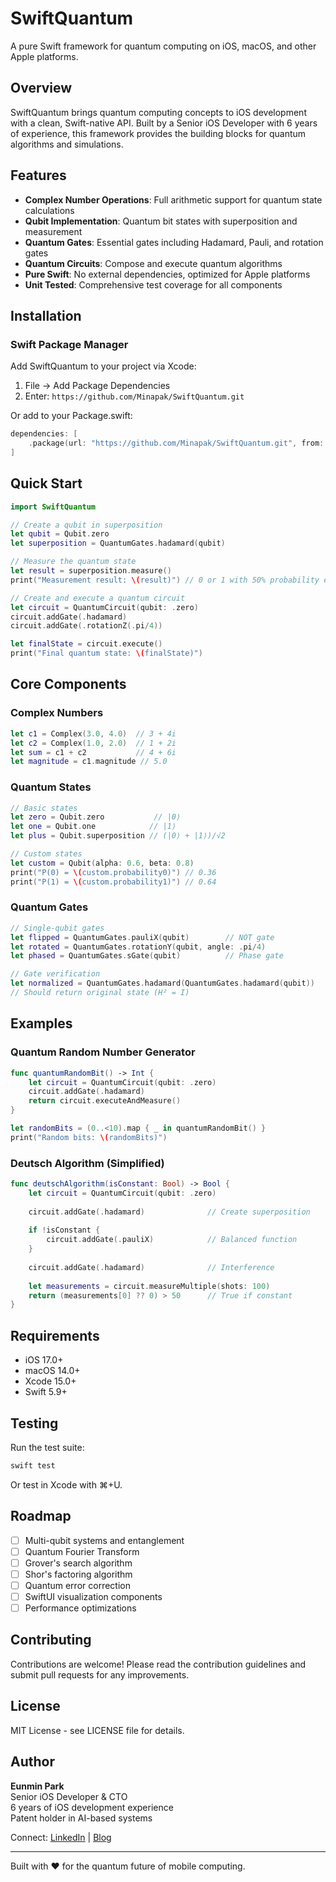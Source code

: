 # SwiftQuantum

A pure Swift framework for quantum computing on iOS, macOS, and other Apple platforms.

## Overview

SwiftQuantum brings quantum computing concepts to iOS development with a clean, Swift-native API. Built by a Senior iOS Developer with 6 years of experience, this framework provides the building blocks for quantum algorithms and simulations.

## Features

- **Complex Number Operations**: Full arithmetic support for quantum state calculations
- **Qubit Implementation**: Quantum bit states with superposition and measurement
- **Quantum Gates**: Essential gates including Hadamard, Pauli, and rotation gates
- **Quantum Circuits**: Compose and execute quantum algorithms
- **Pure Swift**: No external dependencies, optimized for Apple platforms
- **Unit Tested**: Comprehensive test coverage for all components

## Installation

### Swift Package Manager

Add SwiftQuantum to your project via Xcode:
1. File → Add Package Dependencies
2. Enter: `https://github.com/Minapak/SwiftQuantum.git`

Or add to your Package.swift:
```swift
dependencies: [
    .package(url: "https://github.com/Minapak/SwiftQuantum.git", from: "1.0.0")
]
```

## Quick Start

```swift
import SwiftQuantum

// Create a qubit in superposition
let qubit = Qubit.zero
let superposition = QuantumGates.hadamard(qubit)

// Measure the quantum state
let result = superposition.measure()
print("Measurement result: \(result)") // 0 or 1 with 50% probability each

// Create and execute a quantum circuit
let circuit = QuantumCircuit(qubit: .zero)
circuit.addGate(.hadamard)
circuit.addGate(.rotationZ(.pi/4))

let finalState = circuit.execute()
print("Final quantum state: \(finalState)")
```

## Core Components

### Complex Numbers
```swift
let c1 = Complex(3.0, 4.0)  // 3 + 4i
let c2 = Complex(1.0, 2.0)  // 1 + 2i
let sum = c1 + c2           // 4 + 6i
let magnitude = c1.magnitude // 5.0
```

### Quantum States
```swift
// Basic states
let zero = Qubit.zero           // |0⟩
let one = Qubit.one            // |1⟩
let plus = Qubit.superposition // (|0⟩ + |1⟩)/√2

// Custom states
let custom = Qubit(alpha: 0.6, beta: 0.8)
print("P(0) = \(custom.probability0)") // 0.36
print("P(1) = \(custom.probability1)") // 0.64
```

### Quantum Gates
```swift
// Single-qubit gates
let flipped = QuantumGates.pauliX(qubit)        // NOT gate
let rotated = QuantumGates.rotationY(qubit, angle: .pi/4)
let phased = QuantumGates.sGate(qubit)          // Phase gate

// Gate verification
let normalized = QuantumGates.hadamard(QuantumGates.hadamard(qubit))
// Should return original state (H² = I)
```

## Examples

### Quantum Random Number Generator
```swift
func quantumRandomBit() -> Int {
    let circuit = QuantumCircuit(qubit: .zero)
    circuit.addGate(.hadamard)
    return circuit.executeAndMeasure()
}

let randomBits = (0..<10).map { _ in quantumRandomBit() }
print("Random bits: \(randomBits)")
```

### Deutsch Algorithm (Simplified)
```swift
func deutschAlgorithm(isConstant: Bool) -> Bool {
    let circuit = QuantumCircuit(qubit: .zero)
    
    circuit.addGate(.hadamard)              // Create superposition
    
    if !isConstant {
        circuit.addGate(.pauliX)            // Balanced function
    }
    
    circuit.addGate(.hadamard)              // Interference
    
    let measurements = circuit.measureMultiple(shots: 100)
    return (measurements[0] ?? 0) > 50      // True if constant
}
```

## Requirements

- iOS 17.0+
- macOS 14.0+
- Xcode 15.0+
- Swift 5.9+

## Testing

Run the test suite:
```bash
swift test
```

Or test in Xcode with ⌘+U.

## Roadmap

- [ ] Multi-qubit systems and entanglement
- [ ] Quantum Fourier Transform
- [ ] Grover's search algorithm
- [ ] Shor's factoring algorithm
- [ ] Quantum error correction
- [ ] SwiftUI visualization components
- [ ] Performance optimizations

## Contributing

Contributions are welcome! Please read the contribution guidelines and submit pull requests for any improvements.

## License

MIT License - see LICENSE file for details.

## Author

**Eunmin Park**  
Senior iOS Developer & CTO  
6 years of iOS development experience  
Patent holder in AI-based systems

Connect: [LinkedIn](https://linkedin.com/in/eunminpark) | [Blog](https://eunminpark.hashnode.dev)

---

Built with ❤️ for the quantum future of mobile computing.
